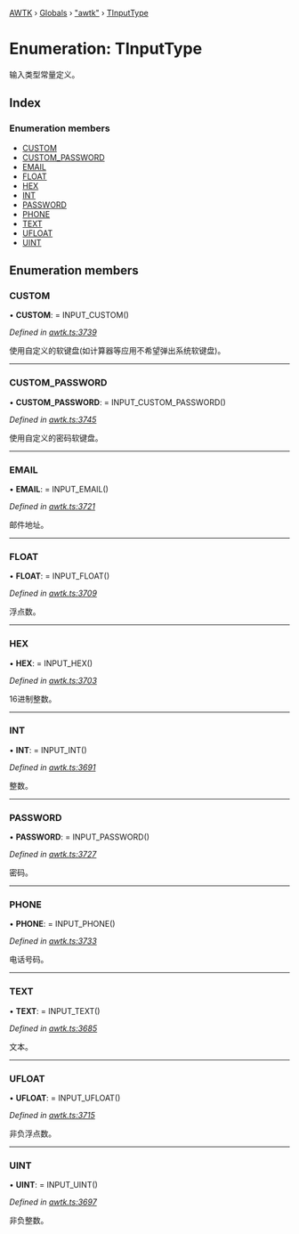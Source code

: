 [AWTK](../README.md) › [Globals](../globals.md) › ["awtk"](../modules/_awtk_.md) › [TInputType](_awtk_.tinputtype.md)

# Enumeration: TInputType

输入类型常量定义。

## Index

### Enumeration members

* [CUSTOM](_awtk_.tinputtype.md#custom)
* [CUSTOM_PASSWORD](_awtk_.tinputtype.md#custom_password)
* [EMAIL](_awtk_.tinputtype.md#email)
* [FLOAT](_awtk_.tinputtype.md#float)
* [HEX](_awtk_.tinputtype.md#hex)
* [INT](_awtk_.tinputtype.md#int)
* [PASSWORD](_awtk_.tinputtype.md#password)
* [PHONE](_awtk_.tinputtype.md#phone)
* [TEXT](_awtk_.tinputtype.md#text)
* [UFLOAT](_awtk_.tinputtype.md#ufloat)
* [UINT](_awtk_.tinputtype.md#uint)

## Enumeration members

###  CUSTOM

• **CUSTOM**: =  INPUT_CUSTOM()

*Defined in [awtk.ts:3739](https://github.com/zlgopen/awtk-binding/blob/346f0a7/tools/code_gen/js/output/awtk.ts#L3739)*

使用自定义的软键盘(如计算器等应用不希望弹出系统软键盘)。

___

###  CUSTOM_PASSWORD

• **CUSTOM_PASSWORD**: =  INPUT_CUSTOM_PASSWORD()

*Defined in [awtk.ts:3745](https://github.com/zlgopen/awtk-binding/blob/346f0a7/tools/code_gen/js/output/awtk.ts#L3745)*

使用自定义的密码软键盘。

___

###  EMAIL

• **EMAIL**: =  INPUT_EMAIL()

*Defined in [awtk.ts:3721](https://github.com/zlgopen/awtk-binding/blob/346f0a7/tools/code_gen/js/output/awtk.ts#L3721)*

邮件地址。

___

###  FLOAT

• **FLOAT**: =  INPUT_FLOAT()

*Defined in [awtk.ts:3709](https://github.com/zlgopen/awtk-binding/blob/346f0a7/tools/code_gen/js/output/awtk.ts#L3709)*

浮点数。

___

###  HEX

• **HEX**: =  INPUT_HEX()

*Defined in [awtk.ts:3703](https://github.com/zlgopen/awtk-binding/blob/346f0a7/tools/code_gen/js/output/awtk.ts#L3703)*

16进制整数。

___

###  INT

• **INT**: =  INPUT_INT()

*Defined in [awtk.ts:3691](https://github.com/zlgopen/awtk-binding/blob/346f0a7/tools/code_gen/js/output/awtk.ts#L3691)*

整数。

___

###  PASSWORD

• **PASSWORD**: =  INPUT_PASSWORD()

*Defined in [awtk.ts:3727](https://github.com/zlgopen/awtk-binding/blob/346f0a7/tools/code_gen/js/output/awtk.ts#L3727)*

密码。

___

###  PHONE

• **PHONE**: =  INPUT_PHONE()

*Defined in [awtk.ts:3733](https://github.com/zlgopen/awtk-binding/blob/346f0a7/tools/code_gen/js/output/awtk.ts#L3733)*

电话号码。

___

###  TEXT

• **TEXT**: =  INPUT_TEXT()

*Defined in [awtk.ts:3685](https://github.com/zlgopen/awtk-binding/blob/346f0a7/tools/code_gen/js/output/awtk.ts#L3685)*

文本。

___

###  UFLOAT

• **UFLOAT**: =  INPUT_UFLOAT()

*Defined in [awtk.ts:3715](https://github.com/zlgopen/awtk-binding/blob/346f0a7/tools/code_gen/js/output/awtk.ts#L3715)*

非负浮点数。

___

###  UINT

• **UINT**: =  INPUT_UINT()

*Defined in [awtk.ts:3697](https://github.com/zlgopen/awtk-binding/blob/346f0a7/tools/code_gen/js/output/awtk.ts#L3697)*

非负整数。
